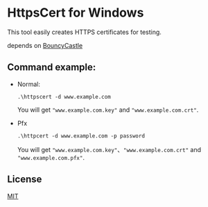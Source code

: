 # HttpsCert for Windows

This tool easily creates HTTPS certificates for testing.

depends on [BouncyCastle](https://github.com/bcgit/bc-csharp)

## Command example:
+ Normal:

    ```.\httpscert -d www.example.com```

    You will get `"www.example.com.key"` and `"www.example.com.crt"`.

+ Pfx

    ```.\httpcert -d www.example.com -p password```

    You will get `"www.example.com.key"`、`"www.example.com.crt"` and `"www.example.com.pfx"`.

## License
[MIT](https://github.com/lalakii/HttpsCert/blob/master/LICENSE)